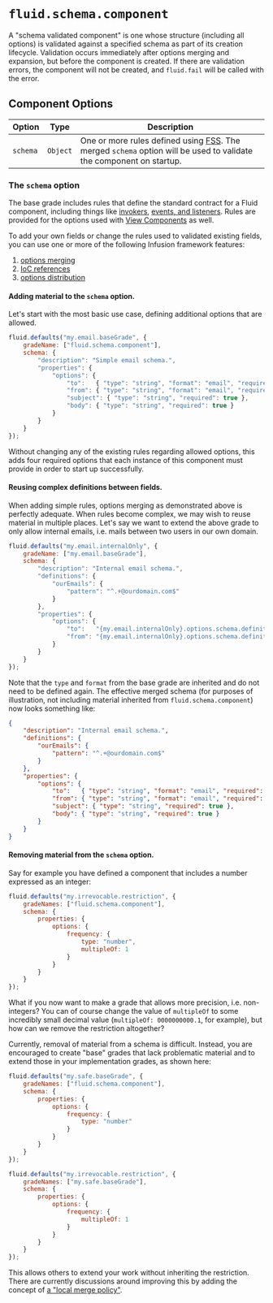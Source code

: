 # `fluid.schema.component`

A "schema validated component" is one whose structure (including all options) is validated against a specified schema as
part of its creation lifecycle.  Validation occurs immediately after options merging and expansion, but before the
component is created.  If there are validation errors, the component will not be created, and `fluid.fail` will be
called with the error.

## Component Options

| Option   | Type     | Description |
| -------- | -------- | ----------- |
| `schema` | `Object` | One or more rules defined using [FSS](fss.md). The merged `schema` option will be used to validate the component on startup. |

### The `schema` option

The base grade includes rules that define the standard contract for a Fluid component, including things like
[invokers](https://docs.fluidproject.org/infusion/development/Invokers.html),
[events, and listeners](https://docs.fluidproject.org/infusion/development/InfusionEventSystem.html).  Rules are
provided for the options used with
[View Components](https://docs.fluidproject.org/infusion/development/tutorial-developerIntroduction/DeveloperIntroductionToInfusionFramework-ViewsAndViewComponents.html)
as well.

To add your own fields or change the rules used to validated existing fields, you can use one or more of the following
Infusion framework features:

1. [options merging](https://docs.fluidproject.org/infusion/development/OptionsMerging.html)
2. [IoC references](https://docs.fluidproject.org/infusion/development/IoCReferences.html)
3. [options distribution](https://docs.fluidproject.org/infusion/development/IoCSS.html)

#### Adding material to the `schema` option.

Let's start with the most basic use case, defining additional options that are allowed.

```javascript
fluid.defaults("my.email.baseGrade", {
    gradeName: ["fluid.schema.component"],
    schema: {
        "description": "Simple email schema.",
        "properties": {
            "options": {
                "to":   { "type": "string", "format": "email", "required": true },
                "from": { "type": "string", "format": "email", "required": true },
                "subject": { "type": "string", "required": true },
                "body": { "type": "string", "required": true }
            }
        }
    }
});
```

Without changing any of the existing rules regarding allowed options, this adds four required options that each instance
of this component must provide in order to start up successfully.

#### Reusing complex definitions between fields.

When adding simple rules, options merging as demonstrated above is perfectly adequate.  When rules become complex, we
may wish to reuse material in multiple places.  Let's say we want to extend the above grade to only allow internal
emails, i.e. mails between two users in our own domain.

```javascript
fluid.defaults("my.email.internalOnly", {
    gradeName: ["my.email.baseGrade"],
    schema: {
        "description": "Internal email schema.",
        "definitions": {
            "ourEmails": {
                "pattern": "^.+@ourdomain.com$"
            }
        },
        "properties": {
            "options": {
                "to":   "{my.email.internalOnly}.options.schema.definitions.ourEmails",
                "from": "{my.email.internalOnly}.options.schema.definitions.ourEmails"
            }
        }
    }
});
```

Note that the `type` and `format` from the base grade are inherited and do not need to be defined again.  The effective
merged schema (for purposes of illustration, not including material inherited from `fluid.schema.component`) now looks
something like:

```json
{
    "description": "Internal email schema.",
    "definitions": {
        "ourEmails": {
            "pattern": "^.+@ourdomain.com$"
        }
    },
    "properties": {
        "options": {
            "to":   { "type": "string", "format": "email", "required": true, "pattern": "^.+@ourdomain.com$" },
            "from": { "type": "string", "format": "email", "required": true, "pattern": "^.+@ourdomain.com$" },
            "subject": { "type": "string", "required": true },
            "body": { "type": "string", "required": true }
        }
    }
}
```

#### Removing material from the `schema` option.

Say for example you have defined a component that includes a number expressed as an integer:

```javascript
fluid.defaults("my.irrevocable.restriction", {
    gradeNames: ["fluid.schema.component"],
    schema: {
        properties: {
            options: {
                frequency: {
                    type: "number",
                    multipleOf: 1
                }
            }
        }
    }
});
```

What if you now want to make a grade that allows more precision, i.e. non-integers?  You can of course change the value
of `multipleOf` to some incredibly small decimal value (`multipleOf: 0000000000.1`, for example), but how can we
remove the restriction altogether?

Currently, removal of material from a schema is difficult.  Instead, you are encouraged to create "base" grades that
lack problematic material and to extend those in your implementation grades, as shown here:

```javascript
fluid.defaults("my.safe.baseGrade", {
    gradeNames: ["fluid.schema.component"],
    schema: {
        properties: {
            options: {
                frequency: {
                    type: "number"
                }
            }
        }
    }
});

fluid.defaults("my.irrevocable.restriction", {
    gradeNames: ["my.safe.baseGrade"],
    schema: {
        properties: {
            options: {
                frequency: {
                    multipleOf: 1
                }
            }
        }
    }
});
```

This allows others to extend your work without inheriting the restriction.  There are currently discussions around
improving this by adding the concept of [a "local merge policy"](issues.fluidproject.org/browse/FLUID-5668).

